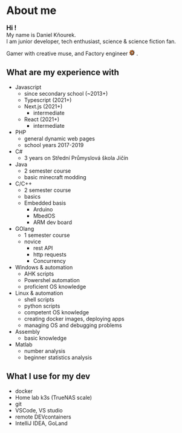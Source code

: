 # About me

<link href="icons/style.css" rel="stylesheet"></link>

<big><b>Hi !</b></big>  
My name is Daniel Kňourek.  
I am junior developer, tech enthusiast, science & science fiction fan.

Gamer with creative muse, and Factory engineer
<code><img height="15" src="icons/factorio-icon.png"></code>
.

## What are my experience with

- Javascript
  - since secondary school (~2013+)
  - Typescript (2021+)
  - Next.js (2021+)
    - intermediate
  - React (2021+)
    - intermediate
- PHP
  - general dynamic web pages
  - school years 2017-2019
- C#
  - 3 years on Střední Průmyslová škola Jičín
- Java
  - 2 semester course
  - basic minecraft modding
- C/C++
  - 2 semester course
  - basics
  - Embedded basis
    - Arduino
    - MbedOS
    - ARM dev board
- GOlang
  - 1 semester course
  - novice
    - rest API
    - http requests
    - Concurrency
- Windows & automation
  - AHK scripts
  - Powershel automation
  - proficient OS knowledge
- Linux & automation
  - shell scripts
  - python scripts
  - competent OS knowledge
  - creating docker images, deploying apps
  - managing OS and debugging problems
- Assembly
  - basic knowledge
- Matlab
  - number analysis
  - beginner statistics analysis

## What I use for my dev

- docker
- Home lab k3s (TrueNAS scale)
- git
- VSCode, VS studio
- remote DEVcontainers
- IntelliJ IDEA, GoLand
